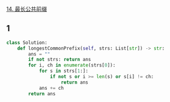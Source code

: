 [14. 最长公共前缀](https://leetcode-cn.com/problems/longest-common-prefix/)

## 1

```py
class Solution:
    def longestCommonPrefix(self, strs: List[str]) -> str:
        ans = ""
        if not strs: return ans
        for i, ch in enumerate(strs[0]):
            for s in strs[1:]:
                if not s or i >= len(s) or s[i] != ch:
                    return ans
            ans += ch
        return ans
```
